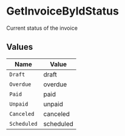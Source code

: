 # GetInvoiceByIdStatus

Current status of the invoice


## Values

| Name        | Value       |
| ----------- | ----------- |
| `Draft`     | draft       |
| `Overdue`   | overdue     |
| `Paid`      | paid        |
| `Unpaid`    | unpaid      |
| `Canceled`  | canceled    |
| `Scheduled` | scheduled   |
